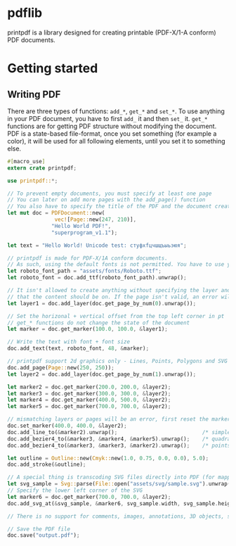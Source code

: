 # pdflib

printpdf is a library designed for creating printable (PDF-X/1-A conform) 
PDF documents.

# Getting started

## Writing PDF

There are three types of functions: `add_*`, `get_*` and `set_*`.
To use anything in your PDF document, you have to first `add_` it and then `set_` it.
`get_*` functions are for getting PDF structure without modifying the document.
PDF is a state-based file-format, once you set something (for example a color), 
it will be used for all following elements, until you set it to something else.

```rust
#[macro_use]
extern crate printpdf;

use printpdf::*;

// To prevent empty documents, you must specify at least one page
// You can later on add more pages with the add_page() function
// You also have to specify the title of the PDF and the document creator
let mut doc = PDFDocument::new(
               vec![Page::new(247, 210)], 
              "Hello World PDF!",
              "superprogram_v1.1");

let text = "Hello World! Unicode test: стуфхfцчшщъыьэюя";

// printpdf is made for PDF-X/1A conform documents. 
// As such, using the default fonts is not permitted. You have to use your own fonts here
let roboto_font_path = "assets/fonts/Roboto.ttf";
let roboto_font = doc.add_ttf(roboto_font_path).unwrap();

// It isn't allowed to create anything without specifying the layer and page
// that the content should be on. If the page isn't valid, an error will be returned
let layer1 = doc.add_layer(doc.get_page_by_num(0).unwrap());

// Set the horizonal + vertical offset from the top left corner in pt
// get_* functions do not change the state of the document
let marker = doc.get_marker(100.0, 100.0, &layer1);

// Write the text with font + font size
doc.add_text(text, roboto_font, 48, &marker);

// printpdf support 2d graphics only - Lines, Points, Polygons and SVG Symbols
doc.add_page(Page::new(250, 250));
let layer2 = doc.add_layer(doc.get_page_by_num(1).unwrap());

let marker2 = doc.get_marker(200.0, 200.0, &layer2);
let marker3 = doc.get_marker(300.0, 300.0, &layer2);
let marker4 = doc.get_marker(400.0, 500.0, &layer2);
let marker5 = doc.get_marker(700.0, 700.0, &layer2);

// mismatching layers or pages will be an error, first reset the marker to position 2
doc.set_marker(400.0, 400.0, &layer2);
doc.add_line_to(&marker2).unwrap();                           /* simple line */
doc.add_bezier4_to(&marker3, &marker4, &marker5).unwrap();    /* quadratic bezier */
doc.add_bezier4_to(&marker3, &marker3, &marker2).unwrap();    /* points that are duplicated i*/

let outline = Outline::new(Cmyk::new(1.0, 0.75, 0.0, 0.0), 5.0);
doc.add_stroke(&outline);

// A special thing is transcoding SVG files directly into PDF (for mapping symbols)
let svg_sample = Svg::parse(File::open("assets/svg/sample.svg").unwrap());
// Specify the lower left corner of the SVG
let marker6 = doc.get_marker(700.0, 700.0, &layer2);
doc.add_svg_at(&svg_sample, &marker6, svg_sample.width, svg_sample.height);

// There is no support for comments, images, annotations, 3D objects, signatures, gradients, etc. yet.

// Save the PDF file
doc.save("output.pdf");

```